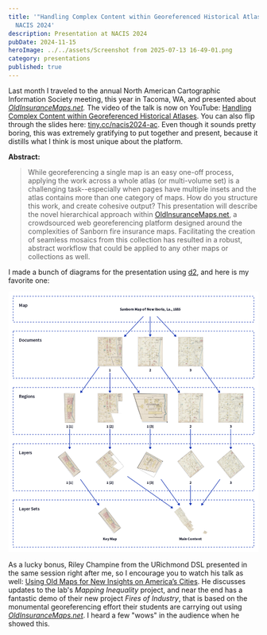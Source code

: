 ```yaml
---
title: '"Handling Complex Content within Georeferenced Historical Atlases" -
  NACIS 2024'
description: Presentation at NACIS 2024
pubDate: 2024-11-15
heroImage: ../../assets/Screenshot from 2025-07-13 16-49-01.png
category: presentations
published: true
---
```

Last month I traveled to the annual North American Cartographic Information Society meeting, this year in Tacoma, WA, and presented about [_OldInsuranceMaps.net_](http://OldInsuranceMaps.net)_._ The video of the talk is now on YouTube: [Handling Complex Content within Georeferenced Historical Atlases](https://www.youtube.com/watch?v=DhRrZgCedqk). You can also flip through the slides here: [tiny.cc/nacis2024-ac](http://tiny.cc/nacis2024-ac). Even though it sounds pretty boring, this was extremely gratifying to put together and present, because it distills what I think is most unique about the platform.

**Abstract:**

> While georeferencing a single map is an easy one-off process, applying the work across a whole atlas (or multi-volume set) is a challenging task--especially when pages have multiple insets and the atlas contains more than one category of maps. How do you structure this work, and create cohesive output? This presentation will describe the novel hierarchical approach within [OldInsuranceMaps.net](http://OldInsuranceMaps.net), a crowdsourced web georeferencing platform designed around the complexities of Sanborn fire insurance maps. Facilitating the creation of seamless mosaics from this collection has resulted in a robust, abstract workflow that could be applied to any other maps or collections as well.

I made a bunch of diagrams for the presentation using [d2](https://d2lang.com), and here is my favorite one:

![](../../assets/new-iberia-1885-full-workflow.png)

As a lucky bonus, Riley Champine from the URichmond DSL presented in the same session right after me, so I encourage you to watch his talk as well: [Using Old Maps for New Insights on America’s Cities](https://www.youtube.com/watch?v=SK_2n5QStBs). He discusses updates to the lab's _Mapping Inequality_ project, and near the end has a fantastic demo of their new project _Fires of Industry_, that is based on the monumental georeferencing effort their students are carrying out using [_OldInsuranceMaps.net_](http://OldInsuranceMaps.net). I heard a few "wows" in the audience when he showed this.